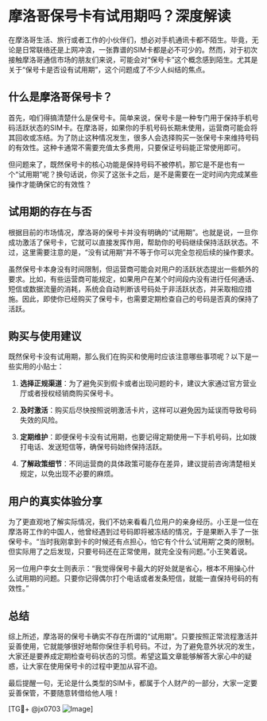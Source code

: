 # 摩洛哥保号卡有试用期吗？深度解读

在摩洛哥生活、旅行或者工作的小伙伴们，想必对手机通讯卡都不陌生。毕竟，无论是日常联络还是上网冲浪，一张靠谱的SIM卡都是必不可少的。然而，对于初次接触摩洛哥通信市场的朋友们来说，可能会对“保号卡”这个概念感到陌生。尤其是关于“保号卡是否设有试用期”，这个问题成了不少人纠结的焦点。

## 什么是摩洛哥保号卡？

首先，咱们得搞清楚什么是保号卡。简单来说，保号卡是一种专门用于保持手机号码活跃状态的SIM卡。在摩洛哥，如果你的手机号码长期未使用，运营商可能会将其回收或冻结。为了防止这种情况发生，很多人会选择购买一张保号卡来维持号码的有效性。这种卡通常不需要充值太多费用，只要保证号码能正常使用即可。

但问题来了，既然保号卡的核心功能是保持号码不被停机，那它是不是也有一个“试用期”呢？换句话说，你买了这张卡之后，是不是需要在一定时间内完成某些操作才能确保它的有效性？

## 试用期的存在与否

根据目前的市场情况，摩洛哥的保号卡并没有明确的“试用期”。也就是说，一旦你成功激活了保号卡，它就可以直接发挥作用，帮助你的号码继续保持活跃状态。不过，这里需要注意的是，“没有试用期”并不等于你可以完全忽视后续的操作要求。

虽然保号卡本身没有时间限制，但运营商可能会对用户的活跃状态提出一些额外的要求。比如，有些运营商可能规定，如果用户在某个时间段内没有进行任何通话、短信或数据流量的消耗，系统会自动判断该号码处于非活跃状态，并采取相应措施。因此，即使你已经购买了保号卡，也需要定期检查自己的号码是否真的保持了活跃。

## 购买与使用建议

既然保号卡没有试用期，那么我们在购买和使用时应该注意哪些事项呢？以下是一些实用的小贴士：

1. **选择正规渠道**：为了避免买到假卡或者出现问题的卡，建议大家通过官方营业厅或者授权经销商购买保号卡。
   
2. **及时激活**：购买后尽快按照说明激活卡片，这样可以避免因为延误而导致号码失效的风险。

3. **定期维护**：即便保号卡没有试用期，也要记得定期使用一下手机号码，比如拨打电话、发送短信等，确保号码始终保持活跃。

4. **了解政策细节**：不同运营商的具体政策可能存在差异，建议提前咨询清楚相关规定，以免出现不必要的麻烦。

## 用户的真实体验分享

为了更直观地了解实际情况，我们不妨来看看几位用户的亲身经历。小王是一位在摩洛哥工作的中国人，他曾经遇到过号码即将被冻结的情况，于是果断入手了一张保号卡。“当时我刚拿到卡的时候还有点担心，怕它有个什么‘试用期’之类的限制。但实际用了之后发现，只要号码还在正常使用，就完全没有问题。”小王笑着说。

另一位用户李女士则表示：“我觉得保号卡最大的好处就是省心，根本不用操心什么试用期的问题。只要你记得偶尔打个电话或者发条短信，就能一直保持号码的有效性。”

## 总结

综上所述，摩洛哥的保号卡确实不存在所谓的“试用期”。只要按照正常流程激活并妥善使用，它就能够很好地帮你保住手机号码。不过，为了避免意外状况的发生，大家还是要养成定期检查号码状态的习惯。希望这篇文章能够解答大家心中的疑惑，让大家在使用保号卡的过程中更加从容不迫。

最后提醒一句，无论是什么类型的SIM卡，都属于个人财产的一部分，大家一定要妥善保管，不要随意转借给他人哦！

[TG💪+ @jx0703 ![Image](https://github.com/user-attachments/assets/dbca1d08-cadb-493c-b0ec-ad6f7a83f270)]